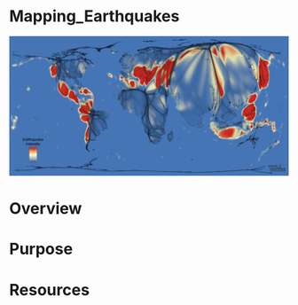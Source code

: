 # Mapping_Earthquakes

![git-hub](https://github.com/MonaElahi/Mapping_Earthquakes/blob/ba8108690b323330da3f9628ddb5d55c3ff24d4a/CoverImg.png)

# Overview


# Purpose


# Resources
